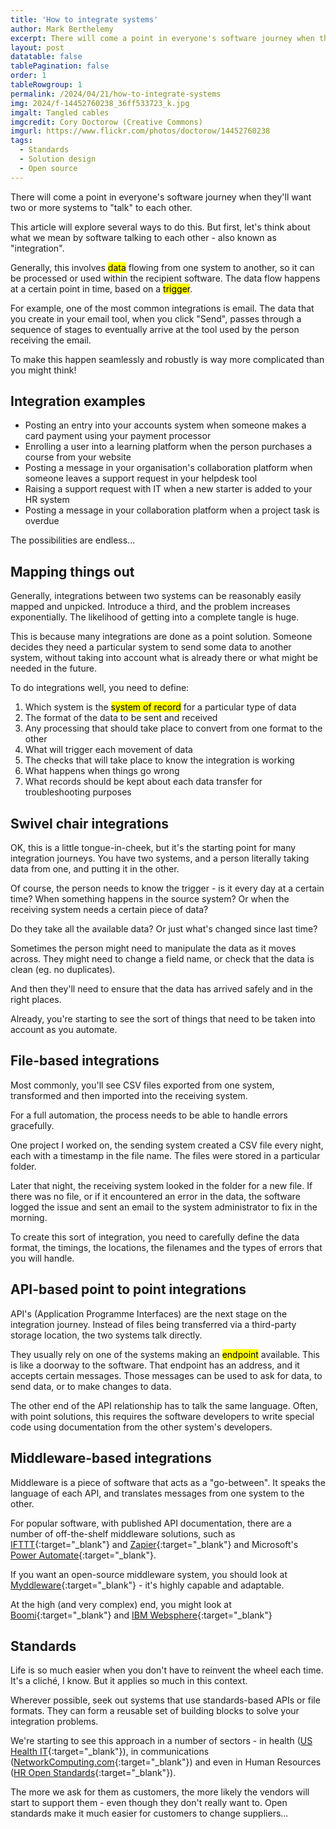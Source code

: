 ```yaml
---
title: 'How to integrate systems'
author: Mark Berthelemy
excerpt: There will come a point in everyone's software journey when they'll want two or more systems to "talk" to each other. 
layout: post
datatable: false
tablePagination: false
order: 1
tableRowgroup: 1
permalink: /2024/04/21/how-to-integrate-systems
img: 2024/f-14452760238_36ff533723_k.jpg
imgalt: Tangled cables 
imgcredit: Cory Doctorow (Creative Commons)
imgurl: https://www.flickr.com/photos/doctorow/14452760238
tags:
  - Standards
  - Solution design
  - Open source
---
```

There will come a point in everyone's software journey when they'll want two or more systems to "talk" to each other.

This article will explore several ways to do this. But first, let's think about what we mean by software talking to each other - also known as "integration".

Generally, this involves <mark>data</mark> flowing from one system to another, so it can be processed or used within the recipient software. The data flow happens at a certain point in time, based on a <mark>trigger</mark>.

For example, one of the most common integrations is email. The data that you create in your email tool, when you click "Send", passes through a sequence of stages to eventually arrive at the tool used by the person receiving the email.

To make this happen seamlessly and robustly is way more complicated than you might think!

## Integration examples

- Posting an entry into your accounts system when someone makes a card payment using your payment processor
- Enrolling a user into a learning platform when the person purchases a course from your website
- Posting a message in your organisation's collaboration platform when someone leaves a support request in your helpdesk tool
- Raising a support request with IT when a new starter is added to your HR system
- Posting a message in your collaboration platform when a project task is overdue

The possibilities are endless...

## Mapping things out

Generally, integrations between two systems can be reasonably easily mapped and unpicked. Introduce a third, and the problem increases exponentially. The likelihood of getting into a complete tangle is huge.

This is because many integrations are done as a point solution. Someone decides they need a particular system to send some data to another system, without taking into account what is already there or what might be needed in the future.

To do integrations well, you need to define:

1. Which system is the <mark>system of record</mark> for a particular type of data
2. The format of the data to be sent and received
3. Any processing that should take place to convert from one format to the other
4. What will trigger each movement of data
5. The checks that will take place to know the integration is working
6. What happens when things go wrong
7. What records should be kept about each data transfer for troubleshooting purposes

## Swivel chair integrations

OK, this is a little tongue-in-cheek, but it's the starting point for many integration journeys. You have two systems, and a person literally taking data from one, and putting it in the other.

Of course, the person needs to know the trigger - is it every day at a certain time? When something happens in the source system? Or when the receiving system needs a certain piece of data?

Do they take all the available data? Or just what's changed since last time?

Sometimes the person might need to manipulate the data as it moves across. They might need to change a field name, or check that the data is clean (eg. no duplicates).

And then they'll need to ensure that the data has arrived safely and in the right places.

Already, you're starting to see the sort of things that need to be taken into account as you automate.

## File-based integrations

Most commonly, you'll see CSV files exported from one system, transformed and then imported into the receiving system.

For a full automation, the process needs to be able to handle errors gracefully.

One project I worked on, the sending system created a CSV file every night, each with a timestamp in the file name. The files were stored in a particular folder.

Later that night, the receiving system looked in the folder for a new file. If there was no file, or if it encountered an error in the data, the software logged the issue and sent an email to the system administrator to fix in the morning.

To create this sort of integration, you need to carefully define the data format, the timings, the locations, the filenames and the types of errors that you will handle.

## API-based point to point integrations

API's (Application Programme Interfaces) are the next stage on the integration journey. Instead of files being transferred via a third-party storage location, the two systems talk directly.

They usually rely on one of the systems making an <mark>endpoint</mark> available. This is like a doorway to the software. That endpoint has an address, and it accepts certain messages. Those messages can be used to ask for data, to send data, or to make changes to data.

The other end of the API relationship has to talk the same language. Often, with point solutions, this requires the software developers to write special code using documentation from the other system's developers.

## Middleware-based integrations

Middleware is a piece of software that acts as a "go-between". It speaks the language of each API, and translates messages from one system to the other.

For popular software, with published API documentation, there are a number of off-the-shelf middleware solutions, such as [IFTTT](https://ifttt.com/){:target="_blank"} and [Zapier](https://zapier.com/){:target="_blank"} and Microsoft's [Power Automate](https://www.microsoft.com/en-us/power-platform/products/power-automate){:target="_blank"}.

If you want an open-source middleware system, you should look at [Myddleware](https://www.myddleware.com/){:target="_blank"} - it's highly capable and adaptable.

At the high (and very complex) end, you might look at [Boomi](https://boomi.com/platform/integration/){:target="_blank"} and [IBM Websphere](https://www.ibm.com/products/websphere-application-server){:target="_blank"}

## Standards

Life is so much easier when you don't have to reinvent the wheel each time. It's a clich&eacute;, I know. But it applies so much in this context.

Wherever possible, seek out systems that use standards-based APIs or file formats. They can form a reusable set of building blocks to solve your integration problems.

We're starting to see this approach in a number of sectors - in health ([US Health IT](https://www.healthit.gov/isa/understanding-emerging-api-based-standards){:target="_blank"}), in communications ([NetworkComputing.com](https://www.networkcomputing.com/networking/how-standards-based-apis-are-revolutionizing-communications-industry){:target="_blank"}) and even in Human Resources ([HR Open Standards](https://www.hropenstandards.org/){:target="_blank"}).

The more we ask for them as customers, the more likely the vendors will start to support them - even though they don't really want to. Open standards make it much easier for customers to change suppliers...